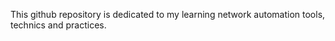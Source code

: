 This github repository is dedicated to my learning network automation tools, technics and practices.
